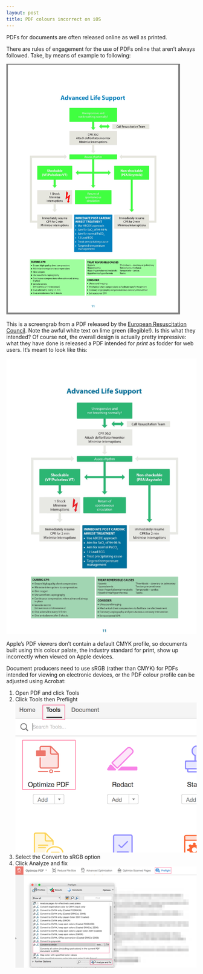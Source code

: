 ```yaml
---
layout: post
title: PDF colours incorrect on iOS
---
```

PDFs for documents are often released online as well as printed.

There are rules of engagement for the use of PDFs online that aren’t always followed.  Take, by means of example to following:

![urgh](/img/Screenshot_20_10_2015__22_00.png)

This is a screengrab from a PDF released by the [European Resuscitation Council](https://www.erc.edu/).  Note the awful white text on lime green (illegible!).  Is this what they intended?  Of course not, the overall design is actually pretty impressive: what they have done is released a PDF intended for _print_ as fodder for web users.  It’s meant to look like this:

![ah](/img/Screenshot_20_10_2015__22_01.png)

Apple’s PDF viewers don’t contain a default CMYK profile, so documents built using this colour palate, the industry standard for print, show up incorrectly when viewed on Apple devices.

Document producers need to use sRGB (rather than CMYK) for PDFs intended for viewing on electronic devices, or the PDF colour profile can be adjusted using Acrobat:

1. Open PDF and click Tools
2. Click Tools then Preflight
![screenshot1](/img/JointWelfareStatementRGB_pdf1.png)
3. Select the Convert to sRGB option
4. Click Analyze and fix
![screenshot2](/img/Preflight_and_JointWelfareStatementRGB_pdf.png)
